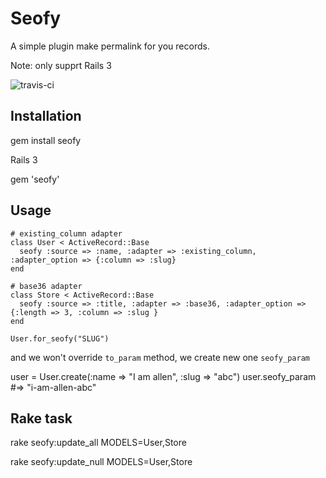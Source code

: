 Seofy
====

A simple plugin make permalink for you records. 

Note: only supprt Rails 3

![travis-ci](http://travis-ci.org/allenwei/seofy.png)

Installation
----- 

  gem install seofy 

Rails 3

  gem 'seofy'


Usage
-----

    # existing_column adapter
    class User < ActiveRecord::Base 
      seofy :source => :name, :adapter => :existing_column, :adapter_option => {:column => :slug}    
    end

    # base36 adapter
    class Store < ActiveRecord::Base 
      seofy :source => :title, :adapter => :base36, :adapter_option => {:length => 3, :column => :slug }
    end

    User.for_seofy("SLUG")

and we won't override `to_param` method, we create new one `seofy_param` 

   user = User.create(:name => "I am allen", :slug => "abc") 
   user.seofy_param #=>  "i-am-allen-abc"


Rake task 
-------- 

   rake seofy:update_all MODELS=User,Store

   rake seofy:update_null MODELS=User,Store
